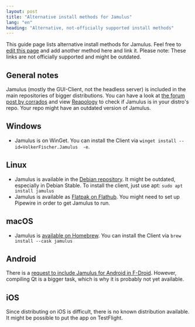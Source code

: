 ```yaml
---
layout: post
title: "Alternative install methods for Jamulus"
lang: "en"
heading: "Alternative, not-officially supported install methods"
---
```


This guide page lists alternative install methods for Jamulus. Feel free to [edit this page](https://github.com/jamulussoftware/jamuluswebsite/edit/release/_posts/2022-03-04-Linux-Alternative-Install-Methods.md) and add another method here and link it. Please note: These links are not officially supported and might be outdated.

<!--more-->

## General notes

Jamulus (mostly the GUI-Client, not the headless server) is included in the main repositories of bigger distributions. You can have a look at [the forum post by corrados](https://github.com/jamulussoftware/jamulus/discussions/914) and view [Reapology](https://repology.org/project/jamulus/versions) to check if Jamulus is in your distro's repo. Your repo might have an outdated version of Jamulus.

## Windows

* Jamulus is on WinGet. You can install the Client via `winget install --id=VolkerFischer.Jamulus  -e`.

## Linux

* Jamulus is available in the [Debian repository](https://packages.debian.org/sid/sound/jamulus). It might be outdated, especially in Debian Stable. To install the client, just use apt: `sudo apt install jamulus`
* Jamulus is available as [Flatpak on Flathub](https://flathub.org/apps/details/io.jamulus.Jamulus). You might need to set up Pipewire in order to get Jamulus to run.

## macOS

* Jamulus is [available on Homebrew](https://formulae.brew.sh/cask/jamulus). You can install the Client via `brew install --cask jamulus`

## Android

There is a [request to include Jamulus for Android in F-Droid](https://gitlab.com/fdroid/rfp/-/issues/2011). However, compiling Qt is a bigger task, which is why it is probably not yet available.

## iOS

Since distributing on iOS is difficult, there is no known distribution available. It might be possible to put the app on TestFlight.
